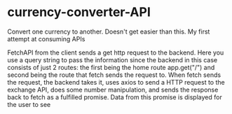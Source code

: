 # currency-converter-API
Convert one currency to another. Doesn't get easier than this. My first attempt at consuming APIs

FetchAPI from the client sends a get http request to the backend. 
Here you use a query string to pass the information since the backend in this case consists of just 2 routes: the first being the home route app.get("/") and second being the route that fetch sends the request to. 
When fetch sends the request, the backend takes it, uses axios to send a HTTP request to the exchange API, does some number manipulation, and sends the response back to fetch as a fulfilled promise. 
Data from this promise is displayed for the user to see
